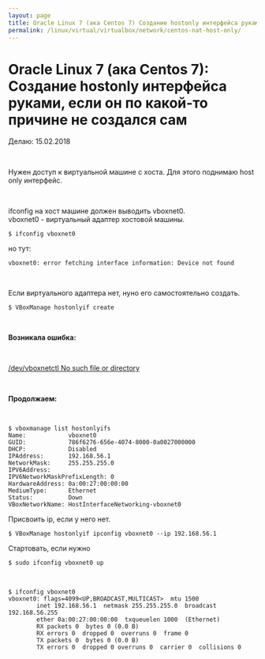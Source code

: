 ```yaml
---
layout: page
title: Oracle Linux 7 (ака Centos 7) Создание hostonly интерфейса руками, если он по какой-то причине не создался сам
permalink: /linux/virtual/virtualbox/network/centos-nat-host-only/
---
```



# Oracle Linux 7 (ака Centos 7): Создание hostonly интерфейса руками, если он по какой-то причине не создался сам


Делаю: 15.02.2018

<br/>

Нужен доступ к виртуальной машине с хоста.
Для этого поднимаю host only интерфейс.

<br/>

ifconfig на хост машине должен выводить vboxnet0.  
vboxnet0 - виртуальный адаптер хостовой машины.

    $ ifconfig vboxnet0

но тут:

    vboxnet0: error fetching interface information: Device not found

<br/>

Если виртуального адаптера нет, нуно его самостоятельно создать.


    $ VBoxManage hostonlyif create

<br/>

**Возникала ошибка:**

<br/>

[/dev/vboxnetctl No such file or directory](/linux/virtual/virtualbox/network/centos-dev-vboxnetctl-no-such-file-or-directory/)

<br/>

**Продолжаем:**

<br/>

    $ vboxmanage list hostonlyifs
    Name:            vboxnet0
    GUID:            786f6276-656e-4074-8000-0a0027000000
    DHCP:            Disabled
    IPAddress:       192.168.56.1
    NetworkMask:     255.255.255.0
    IPV6Address:
    IPV6NetworkMaskPrefixLength: 0
    HardwareAddress: 0a:00:27:00:00:00
    MediumType:      Ethernet
    Status:          Down
    VBoxNetworkName: HostInterfaceNetworking-vboxnet0

Присвоить ip, если у него нет.

    $ VBoxManage hostonlyif ipconfig vboxnet0 --ip 192.168.56.1

Стартовать, если нужно

    $ sudo ifconfig vboxnet0 up

<br/>

    $ ifconfig vboxnet0
    vboxnet0: flags=4099<UP,BROADCAST,MULTICAST>  mtu 1500
            inet 192.168.56.1  netmask 255.255.255.0  broadcast 192.168.56.255
            ether 0a:00:27:00:00:00  txqueuelen 1000  (Ethernet)
            RX packets 0  bytes 0 (0.0 B)
            RX errors 0  dropped 0  overruns 0  frame 0
            TX packets 0  bytes 0 (0.0 B)
            TX errors 0  dropped 0 overruns 0  carrier 0  collisions 0
